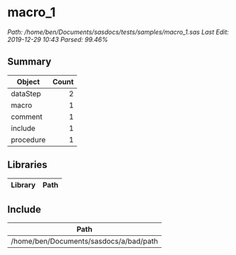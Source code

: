 # macro_1
*Path: /home/ben/Documents/sasdocs/tests/samples/macro_1.sas*
*Last Edit: 2019-12-29 10:43*
*Parsed: 99.46%*



## Summary 

| Object | Count | 
| --- | ---: | 
| dataStep | 2 |
| macro | 1 |
| comment | 1 |
| include | 1 |
| procedure | 1 |




## Libraries
| Library | Path | 
| --- | --- | 


## Include
| Path | 
| --- | 
| /home/ben/Documents/sasdocs/a/bad/path |
